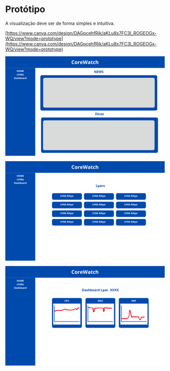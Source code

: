 # Protótipo

A visualização deve ser de forma simples e  intuitiva.

[https://www.canva.com/design/DAGpcehfRik/aKLu8x7FC3I_ROGEOGx-WQ/view?mode=prototype](https://www.canva.com/design/DAGpcehfRik/aKLu8x7FC3I_ROGEOGx-WQ/view?mode=prototype)

![Home.png](Home.png)

![LPARs.png](LPARs.png)

![Dashboard.png](Dashboard.png)